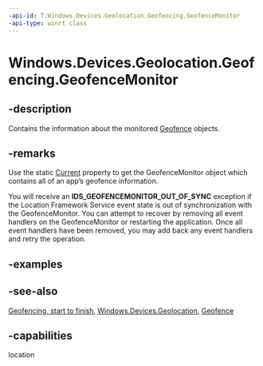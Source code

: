 ```yaml
---
-api-id: T:Windows.Devices.Geolocation.Geofencing.GeofenceMonitor
-api-type: winrt class
---
```


<!-- Class syntax.
public class GeofenceMonitor : Windows.Devices.Geolocation.Geofencing.IGeofenceMonitor
-->

# Windows.Devices.Geolocation.Geofencing.GeofenceMonitor

## -description
Contains the information about the monitored [Geofence](geofence.md) objects.

## -remarks
Use the static [Current](geofencemonitor_current.md) property to get the GeofenceMonitor object which contains all of an app’s geofence information.

You will receive an **IDS_GEOFENCEMONITOR_OUT_OF_SYNC** exception if the Location Framework Service event state is out of synchronization with the GeofenceMonitor. You can attempt to recover by removing all event handlers on the GeofenceMonitor or restarting the application. Once all event handlers have been removed, you may add back any event handlers and retry the operation.

## -examples

## -see-also
[Geofencing, start to finish](https://docs.microsoft.com/previous-versions/windows/apps/dn263199(v=win.10)), [Windows.Devices.Geolocation](windows_devices_geolocation_geofencing.md), [Geofence](geofence.md)
## -capabilities
location
